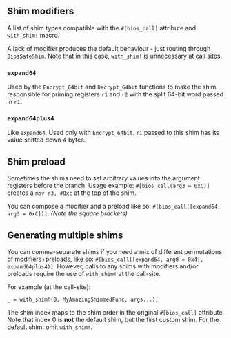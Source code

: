 ## Shim modifiers
A list of shim types compatible with the `#[bios_call]` attribute and `with_shim!` macro.

A lack of modifier produces the default behaviour - just routing through `BiosSafeShim`. Note that in this case, `with_shim!` is unnecessary at call sites.

### `expand64`
Used by the `Encrypt_64bit` and `Decrypt_64bit` functions to make the shim responsible for priming registers `r1` and `r2` with the split 64-bit word passed in `r1`.

### `expand64plus4`
Like `expand64`. Used only with `Encrypt_64bit`. `r1` passed to this shim has its value shifted down 4 bytes.

## Shim preload
Sometimes the shims need to set arbitrary values into the argument registers before the branch.
Usage example: `#[bios_call(arg3 = 0xC)]` creates a `mov r3, #0xc` at the top of the shim.

You can compose a modifier and a preload like so: `#[bios_call([expand64, arg3 = 0xC])]`.
_(Note the square brackets)_

## Generating multiple shims
You can comma-separate shims if you need a mix of different permutations of modifiers+preloads, like so: `#[bios_call([expand64, arg0 = 0x4], expand64plus4)]`.
However, calls to any shims with modifiers and/or preloads require the use of `with_shim!` at the call-site.

For example (at the call-site):
```
_ = with_shim!(0, MyAmazingShimmedFunc, args...);
```

The shim index maps to the shim order in the original `#[bios_call]` attribute.
Note that index 0 is **not** the default shim, but the first custom shim. For the default shim, omit `with_shim!`.